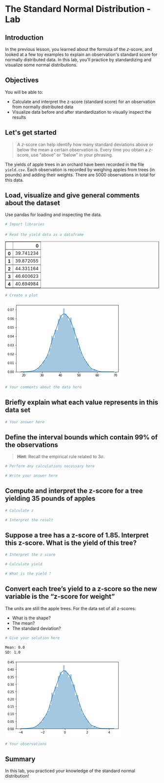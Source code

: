 # The Standard Normal Distribution - Lab

## Introduction

In the previous lesson, you learned about the formula of the $z$-score, and looked at a few toy examples to explain an observation's standard score for normally distributed data. In this lab, you'll practice by standardizing and visualize some normal distributions.

## Objectives

You will be able to:

* Calculate and interpret the z-score (standard score) for an observation from normally distributed data
* Visualize data before and after standardization to visually inspect the results

## Let's get started

> A $z$-score can help identify how many standard deviations above or below the mean a certain observation is. Every time you obtain a $z$-score, use “above” or “below” in your phrasing.

The yields of apple trees in an orchard have been recorded in the file `yield.csv`. Each observation is recorded by weighing apples from trees (in pounds) and adding their weights. There are 5000 observations in total for this data. 

## Load, visualize and give general comments about the dataset

Use pandas for loading and inspecting the data.


```python
# Import libraries

# Read the yield data as a dataframe

```




<div>
<style scoped>
    .dataframe tbody tr th:only-of-type {
        vertical-align: middle;
    }

    .dataframe tbody tr th {
        vertical-align: top;
    }

    .dataframe thead th {
        text-align: right;
    }
</style>
<table border="1" class="dataframe">
  <thead>
    <tr style="text-align: right;">
      <th></th>
      <th>0</th>
    </tr>
  </thead>
  <tbody>
    <tr>
      <th>0</th>
      <td>39.741234</td>
    </tr>
    <tr>
      <th>1</th>
      <td>39.872055</td>
    </tr>
    <tr>
      <th>2</th>
      <td>44.331164</td>
    </tr>
    <tr>
      <th>3</th>
      <td>46.600623</td>
    </tr>
    <tr>
      <th>4</th>
      <td>40.694984</td>
    </tr>
  </tbody>
</table>
</div>




```python
# Create a plot
```


    
![png](index_files/index_2_0.png)
    



```python
# Your comments about the data here

```

## Briefly explain what each value represents in this data set


```python
# Your answer here

```

## Define the interval bounds which contain 99% of the observations   

> **Hint**: Recall the empirical rule related to $3\sigma$.


```python
# Perform any calculations necessary here

```


```python
# Write your answer here 

```

## Compute and interpret the z-score for a tree yielding 35 pounds of apples


```python
# Calculate z

```


```python
# Interpret the result

```

## Suppose a tree has a z-score of 1.85. Interpret this z-score. What is the yield of this tree?


```python
# Interpret the z score

```


```python
# Calculate yield

```


```python
# What is the yield ?

```

##  Convert each tree’s yield to a z-score so the new variable is the “z-score for weight”

The units are still the apple trees. For the data set of all z-scores:

* What is the shape? 
* The mean? 
* The standard deviation?


```python
# Give your solution here 

```

    Mean: 0.0
    SD: 1.0



    
![png](index_files/index_17_1.png)
    



```python
# Your observations

```

## Summary

In this lab, you practiced your knowledge of the standard normal distribution!
